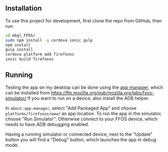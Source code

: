 ## Installation

To use this project for development, first clone the repo from GitHub, then run:

```bash
cd mbgl_FFOS/
sudo npm install -g cordova ionic gulp
npm install
gulp install
cordova platform add firefoxos
ionic build firefoxos
```

## Running

Testing the app on my desktop can be done using the [app manager](https://developer.mozilla.org/en-US/Firefox_OS/Using_the_App_Manager), which can be installed from
https://ftp.mozilla.org/pub/mozilla.org/labs/fxos-simulator/
If you want to run on a device, also install the ADB helper.


In `about:app-manager`, select "Add Packaged App" and choose `platforms/firefoxos/www/` as app location.
To run the app in the simulator, choose "Run Simulator". Otherwise connect to your FFOS device, which needs to have ADB debugging enabled.

Having a running simulator or connected device, next to the "Update" button you will find a "Debug" button, which launches the app in debug mode.

